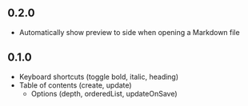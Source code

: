 ## 0.2.0

- Automatically show preview to side when opening a Markdown file

## 0.1.0

- Keyboard shortcuts (toggle bold, italic, heading)
- Table of contents (create, update)
  - Options (depth, orderedList, updateOnSave)
